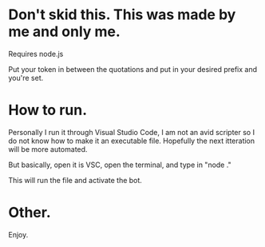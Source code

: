 # Don't skid this. This was made by me and only me.
Requires node.js

Put your token in between the quotations and put in your desired prefix and you're set.

# How to run.

Personally I run it through Visual Studio Code, I am not an avid scripter so I do not know how to make it an executable file. Hopefully the next itteration will be more automated.

But basically, open it is VSC, open the terminal, and type in "node ."

This will run the file and activate the bot.

# Other.

Enjoy.
